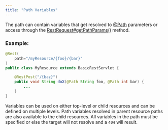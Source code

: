 ```yaml
---
title: "Path Variables"
---
```


The path can contain variables that get resolved to [@Path](../apidocs/org/apache/juneau/http/annotation/Path.html) parameters
or access through the [RestRequest#getPathParams()](../apidocs/org/apache/juneau/rest/RestRequest.html#getPathParams()) method.
### Example:


```java
@Rest(
    path="/myResource/{foo}/{bar}"
)
public class MyResource extends BasicRestServlet {

    @RestPost("/{baz}")
    public void String doX(@Path String foo, @Path int bar) {
        ...
    }
}
```


Variables can be used on either top-level or child resources and can be defined on multiple levels.
Path variables resolved in parent resource paths are also available to the child resources.
All variables in the path must be specified or else the target will not resolve and a `404` will result.
